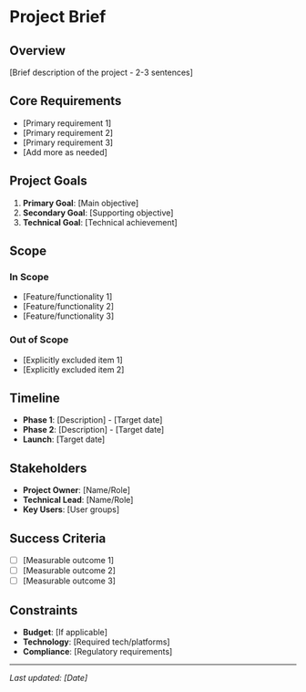 # Project Brief

## Overview
[Brief description of the project - 2-3 sentences]

## Core Requirements
- [Primary requirement 1]
- [Primary requirement 2]
- [Primary requirement 3]
- [Add more as needed]

## Project Goals
1. **Primary Goal**: [Main objective]
2. **Secondary Goal**: [Supporting objective]
3. **Technical Goal**: [Technical achievement]

## Scope

### In Scope
- [Feature/functionality 1]
- [Feature/functionality 2]
- [Feature/functionality 3]

### Out of Scope
- [Explicitly excluded item 1]
- [Explicitly excluded item 2]

## Timeline
- **Phase 1**: [Description] - [Target date]
- **Phase 2**: [Description] - [Target date]
- **Launch**: [Target date]

## Stakeholders
- **Project Owner**: [Name/Role]
- **Technical Lead**: [Name/Role]
- **Key Users**: [User groups]

## Success Criteria
- [ ] [Measurable outcome 1]
- [ ] [Measurable outcome 2]
- [ ] [Measurable outcome 3]

## Constraints
- **Budget**: [If applicable]
- **Technology**: [Required tech/platforms]
- **Compliance**: [Regulatory requirements]

---
*Last updated: [Date]*
